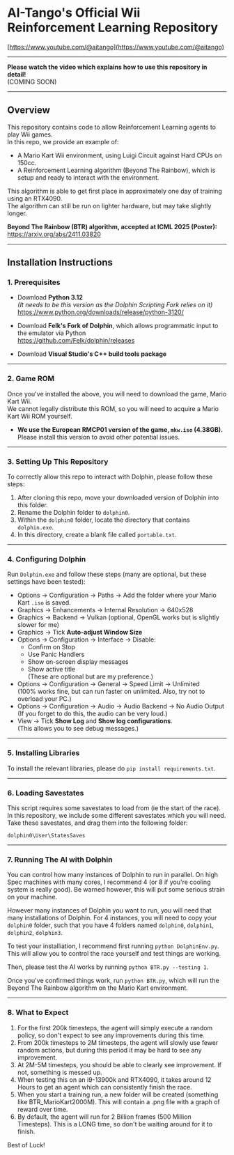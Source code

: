 # AI-Tango's Official Wii Reinforcement Learning Repository

[https://www.youtube.com/@aitango](https://www.youtube.com/@aitango)

---

**Please watch the video which explains how to use this repository in detail!**  
(COMING SOON)

---

## Overview

This repository contains code to allow Reinforcement Learning agents to play Wii games.  
In this repo, we provide an example of:

- A Mario Kart Wii environment, using Luigi Circuit against Hard CPUs on 150cc.
- A Reinforcement Learning algorithm (Beyond The Rainbow), which is setup and ready to interact with the environment.

This algorithm is able to get first place in approximately one day of training using an RTX4090.  
The algorithm can still be run on lighter hardware, but may take slightly longer.

**Beyond The Rainbow (BTR) algorithm, accepted at ICML 2025 (Poster):**  
https://arxiv.org/abs/2411.03820

---

## Installation Instructions

### 1. Prerequisites

- Download **Python 3.12**  
  _(It needs to be this version as the Dolphin Scripting Fork relies on it)_  
  https://www.python.org/downloads/release/python-3120/

- Download **Felk's Fork of Dolphin**, which allows programmatic input to the emulator via Python  
  https://github.com/Felk/dolphin/releases

- Download **Visual Studio's C++ build tools package**

---

### 2. Game ROM

Once you've installed the above, you will need to download the game, Mario Kart Wii.  
We cannot legally distribute this ROM, so you will need to acquire a Mario Kart Wii ROM yourself.

- **We use the European RMCP01 version of the game, `mkw.iso` (4.38GB).**  
  Please install this version to avoid other potential issues.

---

### 3. Setting Up This Repository

To correctly allow this repo to interact with Dolphin, please follow these steps:

1. After cloning this repo, move your downloaded version of Dolphin into this folder.
2. Rename the Dolphin folder to `dolphin0`.
3. Within the `dolphin0` folder, locate the directory that contains `dolphin.exe`.
4. In this directory, create a blank file called `portable.txt`.

---

### 4. Configuring Dolphin

Run `Dolphin.exe` and follow these steps (many are optional, but these settings have been tested):

- Options → Configuration → Paths → Add the folder where your Mario Kart `.iso` is saved.
- Graphics → Enhancements → Internal Resolution → 640x528
- Graphics → Backend → Vulkan (optional, OpenGL works but is slightly slower for me)
- Graphics → Tick **Auto-adjust Window Size**
- Options → Configuration → Interface → Disable:
    - Confirm on Stop
    - Use Panic Handlers
    - Show on-screen display messages
    - Show active title  
  (These are optional but are my preference.)
- Options → Configuration → General → Speed Limit → Unlimited  
  (100% works fine, but can run faster on unlimited. Also, try not to overload your PC.)
- Options → Configuration → Audio → Audio Backend → No Audio Output  
  (If you forget to do this, the audio can be very loud.)
- View → Tick **Show Log** and **Show log configurations**.  
  (This allows you to see debug messages.)

---

### 5. Installing Libraries

To install the relevant libraries, please do `pip install requirements.txt`.

---

### 6. Loading Savestates

This script requires some savestates to load from (ie the start of the race).
In this repository, we include some different savestates which you will need.
Take these savestates, and drag them into the following folder:

`dolphin0\User\StatesSaves`

---
### 7. Running The AI with Dolphin

You can control how many instances of Dolphin to run in parallel. On high Spec machines with many cores, I recommend 4 (or 8 if you're cooling system is really good).
Be warned however, this will put some serious strain on your machine.

However many instances of Dolphin you want to run, you will need that many installations of Dolphin. 
For 4 instances, you will need to copy your `dolphin0` folder, such that you have 4 folders named `dolphin0`, `dolphin1`, `dolphin2`, `dolphin3`.

To test your installiation, I recommend first running `python DolphinEnv.py`. This will allow you to control the race yourself and test things are working.

Then, please test the AI works by running `python BTR.py --testing 1`. 

Once you've confirmed things work, run `python BTR.py`, which will run the Beyond The Rainbow algorithm on the Mario Kart environment.

---

### 8. What to Expect

1. For the first 200k timesteps, the agent will simply execute a random policy, so don't expect to see any improvements during this time.
2. From 200k timesteps to 2M timesteps, the agent will slowly use fewer random actions, but during this period it may be hard to see any improvement.
3. At 2M-5M timesteps, you should be able to clearly see improvement. If not, something is messed up.
4. When testing this on an i9-13900k and RTX4090, it takes around 12 Hours to get an agent which can consistently finish the race.
5. When you start a training run, a new folder will be created (something like BTR_MarioKart2000M). This will contain a .png file with a graph of reward over time.
6. By default, the agent will run for 2 Billion frames (500 Million Timesteps). This is a LONG time, so don't be waiting around for it to finish.

Best of Luck!

